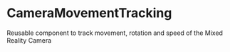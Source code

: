 # CameraMovementTracking
Reusable component to track movement, rotation and speed of the Mixed Reality Camera
